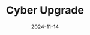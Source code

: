 ---  
layout: startup_page  
title: "Cyber Upgrade"  
id: "cyberupgrade.net"  
permalink: "/cyberupgradecyberupgrade.net11142024/"  
website: "https://cyberupgrade.net/"  
funding_round: "Seed"  
funding_amount: "€2.5M"  
investors: "Superhero Capital, Specialist VC, FIRSTPICK, NGL Ventures, Marios S. Kalochoritis, Sergei Anikin"  
about: "Cyber Upgrade provides a cybersecurity platform that automates the cyber audit process, guiding teams through assessments via communication workflows like Slack or Microsoft Teams. Its subscription service aims to make high-level cybersecurity accessible to businesses of all sizes, regardless of internal expertise. The platform's AI-powered \"copilot\" system aims for autonomous operation."  
markets: "Cybersecurity, AI, Information Technology, SaaS, Social Media"  
hq: "Vilnius, Vilniaus Apskritis, Lithuania"  
founded_year: "2023"  
linkedin: "https://www.linkedin.com/company/cyber-upgrade"  
twitter: ""  
instagram: ""  
facebook: "https://www.facebook.com/people/CyberUpgrade/100092790896366"  
crunchbase: "https://www.crunchbase.com/organization/cyberupgrade"  
pitchbook: ""  

date_display: "14-Nov-2024"  
date: "2024-11-14"

# SEO Optimization  
meta_title: "Cyber Upgrade - Seed Funding (€2.5M)"  
meta_description: "Cyber Upgrade, Cyber Upgrade provides a cybersecurity platform that automates the cyber audit process, guiding teams through assessments via communication workflows ..."  
meta_keywords: "Cyber Upgrade, Cybersecurity, AI, Information Technology, SaaS, Social Media, Seed funding"  
canonical_url: "https://startup.projectstartups.com/cyberupgradecyberupgrade.net11142024/"  
---